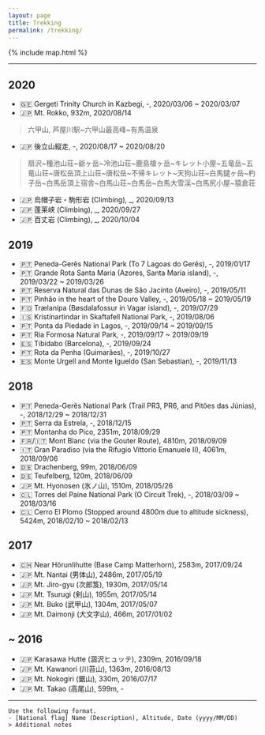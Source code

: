 ```yaml
---
layout: page
title: Trekking
permalink: /trekking/
---
```


{% include map.html %}

---

## 2020

- 🇬🇪 Gergeti Trinity Church in Kazbegi, -, 2020/03/06 ~ 2020/03/07
- 🇯🇵 Mt. Rokko, 932m, 2020/08/14
> 六甲山, 芦屋川駅~六甲山最高峰~有馬温泉
- 🇯🇵 後立山縦走, -, 2020/08/17 ~ 2020/08/20
> 扇沢~種池山荘~爺ヶ岳~冷池山荘~鹿島槍ヶ岳~キレット小屋~五竜岳~五竜山荘~唐松岳頂上山荘~唐松岳~不帰キレット~天狗山荘~白馬鑓ヶ岳~杓子岳~白馬岳頂上宿舎~白馬山荘~白馬岳~白馬大雪渓~白馬尻小屋~猿倉荘 
- 🇯🇵 烏帽子岩・駒形岩 (Climbing), _, 2020/09/13
- 🇯🇵 蓬莱峡 (Climbing), _, 2020/09/27
- 🇯🇵 百丈岩 (Climbing), _, 2020/10/04

## 2019

- 🇵🇹 Peneda-Gerês National Park (To 7 Lagoas do Gerês), -, 2019/01/17
- 🇵🇹 Grande Rota Santa Maria (Azores, Santa Maria island), -, 2019/03/22 ~ 2019/03/26
- 🇵🇹 Reserva Natural das Dunas de São Jacinto (Aveiro), -, 2019/05/11
- 🇵🇹 Pinhão in the heart of the Douro Valley, -, 2019/05/18 ~ 2019/05/19
- 🇫🇴 Trælanípa (Bøsdalafossur in Vagar island), -, 2019/07/29
- 🇮🇸 Kristínartindar in Skaftafell National Park, -, 2019/08/06
- 🇵🇹 Ponta da Piedade in Lagos, -, 2019/09/14 ~ 2019/09/15
- 🇵🇹 Ria Formosa Natural Park, -, 2019/09/17 ~ 2019/09/19
- 🇪🇸 Tibidabo (Barcelona), -, 2019/09/24
- 🇵🇹 Rota da Penha (Guimarães), -, 2019/10/27
- 🇪🇸 Monte Urgell and Monte Igueldo (San Sebastian), -, 2019/11/13

## 2018

- 🇵🇹 Peneda-Gerês National Park (Trail PR3, PR6, and Pitões das Júnias), -, 2018/12/29 ~ 2018/12/31
- 🇵🇹 Serra da Estrela, -, 2018/12/15
- 🇵🇹 Montanha do Pico, 2351m, 2018/09/29
- 🇫🇷/🇮🇹 Mont Blanc (via the Gouter Route), 4810m, 2018/09/09
- 🇮🇹 Gran Paradiso (via the Rifugio Vittorio Emanuele II), 4061m, 2018/09/06
- 🇩🇪 Drachenberg, 99m, 2018/06/09
- 🇩🇪 Teufelberg, 120m, 2018/06/09
- 🇯🇵 Mt. Hyonosen (氷ノ山), 1510m, 2018/05/26
- 🇨🇱 Torres del Paine National Park (O Circuit Trek), -, 2018/03/09 ~ 2018/03/16
- 🇨🇱 Cerro El Plomo (Stopped around 4800m due to altitude sickness), 5424m, 2018/02/10 ~ 2018/02/13

## 2017

- 🇨🇭 Near Hörunlihutte (Base Camp Matterhorn), 2583m, 2017/09/24
- 🇯🇵 Mt. Nantai (男体山), 2486m, 2017/05/19
- 🇯🇵 Mt. Jiro-gyu (次郎笈), 1930m, 2017/05/14
- 🇯🇵 Mt. Tsurugi (剣山), 1955m, 2017/05/14
- 🇯🇵 Mt. Buko (武甲山), 1304m, 2017/05/07
- 🇯🇵 Mt. Daimonji (大文字山), 466m, 2017/01/02

## ~ 2016

- 🇯🇵 Karasawa Hutte (涸沢ヒュッテ), 2309m, 2016/09/18
- 🇯🇵 Mt. Kawanori (川苔山), 1363m, 2016/08/13
- 🇯🇵 Mt. Nokogiri (鋸山), 330m, 2016/07/17
- 🇯🇵 Mt. Takao (高尾山), 599m, -

---

```
Use the following format.
- [National flag] Name (Description), Altitude, Date (yyyy/MM/DD)
> Additional notes
```